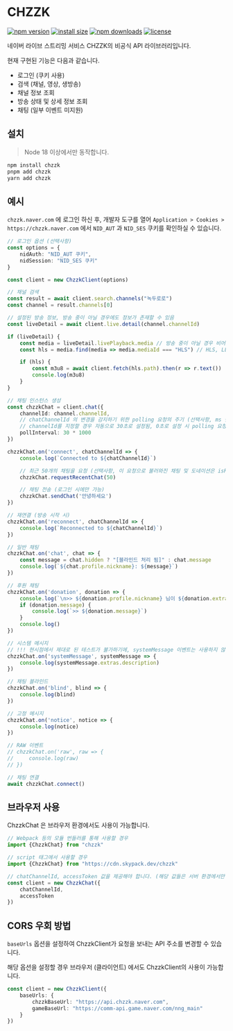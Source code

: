 # CHZZK

[![npm version](https://img.shields.io/npm/v/chzzk.svg?style=for-the-badge)](https://www.npmjs.org/package/chzzk) [![install size](https://img.shields.io/bundlephobia/min/chzzk?style=for-the-badge)](https://packagephobia.com/result?p=chzzk) [![npm downloads](https://img.shields.io/npm/dm/chzzk.svg?style=for-the-badge)](http://npm-stat.com/charts.html?package=chzzk) [![license](https://img.shields.io/github/license/kimcore/chzzk?style=for-the-badge)](https://github.com/kimcore/chzzk/blob/master/LICENSE)

네이버 라이브 스트리밍 서비스 CHZZK의 비공식 API 라이브러리입니다.

현재 구현된 기능은 다음과 같습니다.

- 로그인 (쿠키 사용)
- 검색 (채널, 영상, 생방송)
- 채널 정보 조회
- 방송 상태 및 상세 정보 조회
- 채팅 (일부 이벤트 미지원)

## 설치

> Node 18 이상에서만 동작합니다.

```bash
npm install chzzk
pnpm add chzzk
yarn add chzzk
```

## 예시

`chzzk.naver.com` 에 로그인 하신 후, 개발자 도구를 열어 `Application > Cookies > https://chzzk.naver.com` 에서 `NID_AUT` 과 `NID_SES` 쿠키를
확인하실 수 있습니다.

```ts
// 로그인 옵션 (선택사항)
const options = {
    nidAuth: "NID_AUT 쿠키",
    nidSession: "NID_SES 쿠키"
}

const client = new ChzzkClient(options)

// 채널 검색
const result = await client.search.channels("녹두로로")
const channel = result.channels[0]

// 설정된 방송 정보, 방송 중이 아닐 경우에도 정보가 존재할 수 있음
const liveDetail = await client.live.detail(channel.channelId)

if (liveDetail) {
    const media = liveDetail.livePlayback.media // 방송 중이 아닐 경우 비어있음
    const hls = media.find(media => media.mediaId === "HLS") // HLS, LLHLS

    if (hls) {
        const m3u8 = await client.fetch(hls.path).then(r => r.text())
        console.log(m3u8)
    }
}

// 채팅 인스턴스 생성
const chzzkChat = client.chat({
    channelId: channel.channelId,
    // chatChannelId 의 변경을 감지하기 위한 polling 요청의 주기 (선택사항, ms 단위)
    // channelId를 지정할 경우 자동으로 30초로 설정됨, 0초로 설정 시 polling 요청을 하지 않음
    pollInterval: 30 * 1000
})

chzzkChat.on('connect', chatChannelId => {
    console.log(`Connected to ${chatChannelId}`)

    // 최근 50개의 채팅을 요청 (선택사항, 이 요청으로 불러와진 채팅 및 도네이션은 isRecent 값이 true)
    chzzkChat.requestRecentChat(50)

    // 채팅 전송 (로그인 시에만 가능)
    chzzkChat.sendChat('안녕하세요')
})

// 재연결 (방송 시작 시)
chzzkChat.on('reconnect', chatChannelId => {
    console.log(`Reconnected to ${chatChannelId}`)
})

// 일반 채팅
chzzkChat.on('chat', chat => {
    const message = chat.hidden ? "[블라인드 처리 됨]" : chat.message
    console.log(`${chat.profile.nickname}: ${message}`)
})

// 후원 채팅
chzzkChat.on('donation', donation => {
    console.log(`\n>> ${donation.profile.nickname} 님이 ${donation.extras.payAmount}원 후원`)
    if (donation.message) {
        console.log(`>> ${donation.message}`)
    }
    console.log()
})

// 시스템 메시지
// !!! 현시점에서 제대로 된 테스트가 불가하기에, systemMessage 이벤트는 사용하지 않는 것을 권장합니다 !!!
chzzkChat.on('systemMessage', systemMessage => {
    console.log(systemMessage.extras.description)
})

// 채팅 블라인드
chzzkChat.on('blind', blind => {
    console.log(blind)
})

// 고정 메시지
chzzkChat.on('notice', notice => {
    console.log(notice)
})

// RAW 이벤트
// chzzkChat.on('raw', raw => {
//     console.log(raw)
// })

// 채팅 연결
await chzzkChat.connect()
```

## 브라우저 사용

ChzzkChat 은 브라우저 환경에서도 사용이 가능합니다.

```ts
// Webpack 등의 모듈 번들러를 통해 사용할 경우
import {ChzzkChat} from "chzzk"

// script 태그에서 사용할 경우
import {ChzzkChat} from "https://cdn.skypack.dev/chzzk"
```
```ts
// chatChannelId, accessToken 값을 제공해야 합니다. (해당 값들은 서버 환경에서만 불러올 수 있음)
const client = new ChzzkChat({
    chatChannelId,
    accessToken
})
```
## CORS 우회 방법

`baseUrls` 옵션을 설정하여 ChzzkClient가 요청을 보내는 API 주소를 변경할 수 있습니다.

해당 옵션을 설정할 경우 브라우저 (클라이언트) 에서도 ChzzkClient의 사용이 가능합니다.

```ts
const client = new ChzzkClient({
    baseUrls: {
        chzzkBaseUrl: "https://api.chzzk.naver.com",
        gameBaseUrl: "https://comm-api.game.naver.com/nng_main"
    }
})
```
